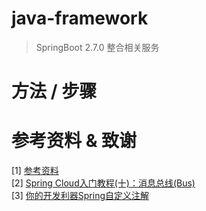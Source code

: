 # java-framework
> SpringBoot 2.7.0 整合相关服务

# 方法 / 步骤


# 参考资料 & 致谢
[1] [参考资料](https://www.baidu.com/)  
[2] [Spring Cloud入门教程(十)：消息总线(Bus)](https://www.jianshu.com/p/bab2da26f282)  
[3] [你的开发利器Spring自定义注解](https://segmentfault.com/a/1190000038145897)   


